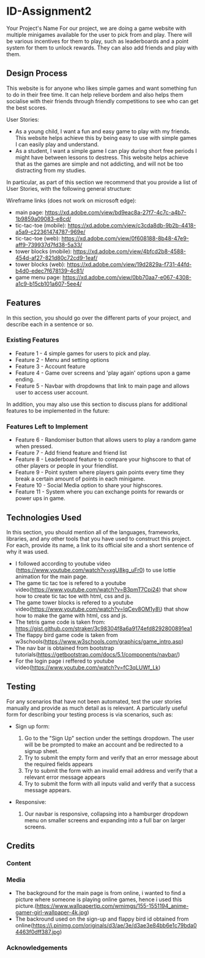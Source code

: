 # ID-Assignment2

Your Project's Name
For our project, we are doing a game website with multiple minigames available for the user to pick from and play. There will be various incentives for them to play, such as leaderboards and a point system for them to unlock rewards. They can also add friends and play with them.

## Design Process
This website is for anyone who likes simple games and want something fun to do in their free time. It can help relieve bordem and also helps them socialise with their friends through friendly competitions to see who can get the best scores. 

User Stories:
- As a young child, I want a fun and easy game to play with my friends. This website helps achieve this by being easy to use with simple games I can easily play and understand.
- As a student, I want a simple game I can play during short free periods I might have between lessons to destress. This website helps achieve that as the games are simple and not addicting, and will not be too distracting from my studies. 

In particular, as part of this section we recommend that you provide a list of User Stories, with the following general structure:

Wireframe links (does not work on microsoft edge):
- main page: https://xd.adobe.com/view/bd9eac8a-27f7-4c7c-a4b7-1b9859a09083-e8cd/
- tic-tac-toe (mobile): https://xd.adobe.com/view/c3cda8db-9b2b-4418-a5a9-c22361474787-969e/
- tic-tac-toe (web): https://xd.adobe.com/view/0f608188-8b48-47e9-aff9-739937d7fd38-5a33/
- tower blocks (mobile): https://xd.adobe.com/view/4bfcd2b8-4588-454d-af27-821d80c72cd9-1eaf/
- tower blocks (web): https://xd.adobe.com/view/19d2829a-f731-44fd-b4d0-edec7f678139-4c81/
- game menu page: https://xd.adobe.com/view/0bb70aa7-e067-4308-a1c9-b15cb101a607-5ee4/

## Features
In this section, you should go over the different parts of your project, and describe each in a sentence or so.

### Existing Features
- Feature 1 - 4 simple games for users to pick and play.
- Feature 2 - Menu and setting options
- Feature 3 - Account feature
- Feature 4 - Game over screens and 'play again' options upon a game ending. 
- Feature 5 - Navbar with dropdowns that link to main page and allows user to access user account. 

In addition, you may also use this section to discuss plans for additional features to be implemented in the future:

### Features Left to Implement
- Feature 6 - Randomiser button that allows users to play a random game when pressed. 
- Feature 7 - Add friend feature and friend list
- Feature 8 - Leaderboard feature to compare your highscore to that of other players or people in your friendlist.
- Feature 9 - Point system where players gain points every time they break a certain amount of points in each minigame.
- Feature 10 - Social Media option to share your highscores. 
- Feature 11 - System where you can exchange points for rewards or power ups in game. 

## Technologies Used
In this section, you should mention all of the languages, frameworks, libraries, and any other tools that you have used to construct this project. For each, provide its name, a link to its official site and a short sentence of why it was used.
- I followed according to youtube video (https://www.youtube.com/watch?v=xgU8kg_uFr0) to use lottie animation for the main page.
- The game tic tac toe is refered to a youtube video(https://www.youtube.com/watch?v=B3pmT7Cpi24) that show how to create tic tac toe with html, css and js.
- The game tower blocks is refered to a youtube video(https://www.youtube.com/watch?v=lqCev8OM1y8\) that show how to make the game with html, css and js.
- The tetris game code is taken from: https://gist.github.com/straker/3c98304f8a6a9174efd8292800891ea1
- The flappy bird game code is taken from w3schools(https://www.w3schools.com/graphics/game_intro.asp)
- The nav bar is obtained from bootstrap tutorials(https://getbootstrap.com/docs/5.1/components/navbar/)
- For the login page i reffered to youtube video(https://www.youtube.com/watch?v=fC3qLUWf_Lk)

## Testing
For any scenarios that have not been automated, test the user stories manually and provide as much detail as is relevant. A particularly useful form for describing your testing process is via scenarios, such as:

- Sign up form:
  1. Go to the "Sign Up" section under the settings dropdown. The user will be be prompted to make an account and be redirected to a signup sheet. 
  2. Try to submit the empty form and verify that an error message about the required fields appears
  3. Try to submit the form with an invalid email address and verify that a relevant error message appears
  4. Try to submit the form with all inputs valid and verify that a success message appears.

- Responsive:
  1. Our navbar is responsive, collapsing into a hamburger dropdown menu on smaller screens and expanding into a full bar on larger screens. 


## Credits
### Content

### Media
- The background for the main page is from online, i wanted to find a picture where someone is playing online games, hence i used this picture.(https://www.wallpapertip.com/wmimgs/155-1551194_anime-gamer-girl-wallpaper-4k.jpg)
- The backround used on the sign-up and flappy bird id obtained from online(https://i.pinimg.com/originals/d3/ae/3e/d3ae3e84bb6e1c79bda04463f0dff387.jpg)
### Acknowledgements

